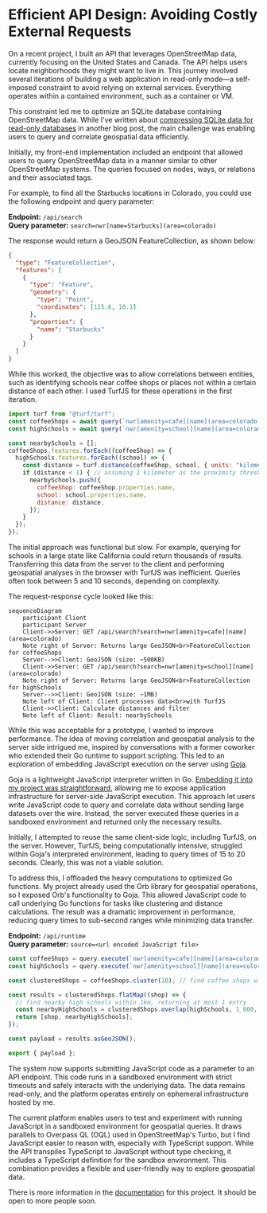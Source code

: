 # Efficient API Design: Avoiding Costly External Requests

On a recent project, I built an API that leverages OpenStreetMap data, currently
focusing on the United States and Canada. The API helps users locate
neighborhoods they might want to live in. This journey involved several
iterations of building a web application in read-only mode—a self-imposed
constraint to avoid relying on external services. Everything operates within a
contained environment, such as a container or VM.

This constraint led me to optimize an SQLite database containing OpenStreetMap
data. While I’ve written about
[compressing SQLite data for read-only databases](/posts/2024-07-02-optimizing-large-scale-openstreetmap-data-with-sqlite)
in another blog post, the main challenge was enabling users to query and
correlate geospatial data efficiently.

Initially, my front-end implementation included an endpoint that allowed users
to query OpenStreetMap data in a manner similar to other OpenStreetMap systems.
The queries focused on nodes, ways, or relations and their associated tags.

For example, to find all the Starbucks locations in Colorado, you could use the
following endpoint and query parameter:

**Endpoint:** `/api/search`\
**Query parameter:** `search=nwr[name=Starbucks](area=colorado)`

The response would return a GeoJSON FeatureCollection, as shown below:

```json
{
  "type": "FeatureCollection",
  "features": [
    {
      "type": "Feature",
      "geometry": {
        "type": "Point",
        "coordinates": [125.6, 10.1]
      },
      "properties": {
        "name": "Starbucks"
      }
    }
  ]
}
```

While this worked, the objective was to allow correlations between entities,
such as identifying schools near coffee shops or places not within a certain
distance of each other. I used TurfJS for these operations in the first
iteration.

```js
import turf from "@turf/turf";
const coffeeShops = await query(`nwr[amenity=cafe][name](area=colorado)`);
const highSchools = await query(`nwr[amenity=school][name](area=colorado)`);

const nearbySchools = [];
coffeeShops.features.forEach((coffeeShop) => {
  highSchools.features.forEach((school) => {
    const distance = turf.distance(coffeeShop, school, { units: "kilometers" });
    if (distance < 1) { // assuming 1 kilometer as the proximity threshold
      nearbySchools.push({
        coffeeShop: coffeeShop.properties.name,
        school: school.properties.name,
        distance: distance,
      });
    }
  });
});
```

The initial approach was functional but slow. For example, querying for schools
in a large state like California could return thousands of results. Transferring
this data from the server to the client and performing geospatial analyses in
the browser with TurfJS was inefficient. Queries often took between 5 and 10
seconds, depending on complexity.

The request-response cycle looked like this:

```mermaid
sequenceDiagram
    participant Client
    participant Server
    Client->>Server: GET /api/search?search=nwr[amenity=cafe][name](area=colorado)
    Note right of Server: Returns large GeoJSON<br>FeatureCollection for coffeeShops
    Server-->>Client: GeoJSON (size: ~500KB)
    Client->>Server: GET /api/search?search=nwr[amenity=school][name](area=colorado)
    Note right of Server: Returns large GeoJSON<br>FeatureCollection for highSchools
    Server-->>Client: GeoJSON (size: ~1MB)
    Note left of Client: Client processes data<br>with TurfJS
    Client->>Client: Calculate distances and filter
    Note left of Client: Result: nearbySchools
```

While this was acceptable for a prototype, I wanted to improve performance. The
idea of moving correlation and geospatial analysis to the server side intrigued
me, inspired by conversations with a former coworker who extended their Go
runtime to support scripting. This led to an exploration of embedding JavaScript
execution on the server using [Goja](https://github.com/dop251/goja).

Goja is a lightweight JavaScript interpreter written in Go.
[Embedding it into my project was straightforward](/posts/2024-08-30-exploring-goja-a-golang-javascript-runtime),
allowing me to expose application infrastructure for server-side JavaScript
execution. This approach let users write JavaScript code to query and correlate
data without sending large datasets over the wire. Instead, the server executed
these queries in a sandboxed environment and returned only the necessary
results.

Initially, I attempted to reuse the same client-side logic, including TurfJS, on
the server. However, TurfJS, being computationally intensive, struggled within
Goja's interpreted environment, leading to query times of 15 to 20 seconds.
Clearly, this was not a viable solution.

To address this, I offloaded the heavy computations to optimized Go functions.
My project already used the Orb library for geospatial operations, so I exposed
Orb's functionality to Goja. This allowed JavaScript code to call underlying Go
functions for tasks like clustering and distance calculations. The result was a
dramatic improvement in performance, reducing query times to sub-second ranges
while minimizing data transfer.

**Endpoint:** `/api/runtime`\
**Query parameter:** `source=<url encoded JavaScript file>`

```js
const coffeeShops = query.execute(`nwr[amenity=cafe][name](area=colorado)`);
const highSchools = query.execute(`nwr[amenity=school][name](area=colorado)`);

const clusteredShops = coffeeShops.cluster(10); // find coffee shops within 10m of each other

const results = clusteredShops.flatMap((shop) => {
  // find nearby high schools within 1km, returning at most 1 entry
  const nearbyHighSchools = clusteredShops.overlap(highSchools, 1_000, 0, 1);
  return [shop, nearbyHighSchools];
});

const payload = results.asGeoJSON();

export { payload };
```

The system now supports submitting JavaScript code as a parameter to an API
endpoint. This code runs in a sandboxed environment with strict timeouts and
safely interacts with the underlying data. The data remains read-only, and the
platform operates entirely on ephemeral infrastructure hosted by me.

The current platform enables users to test and experiment with running
JavaScript in a sandboxed environment for geospatial queries. It draws parallels
to Overpass QL (OQL) used in OpenStreetMap's Turbo, but I find JavaScript easier
to reason with, especially with TypeScript support. While the API transpiles
TypeScript to JavaScript without type checking, it includes a TypeScript
definition for the sandbox environment. This combination provides a flexible and
user-friendly way to explore geospatial data.

There is more information in the [documentation](https://knowhere.live/docs) for
this project. It should be open to more people soon.
